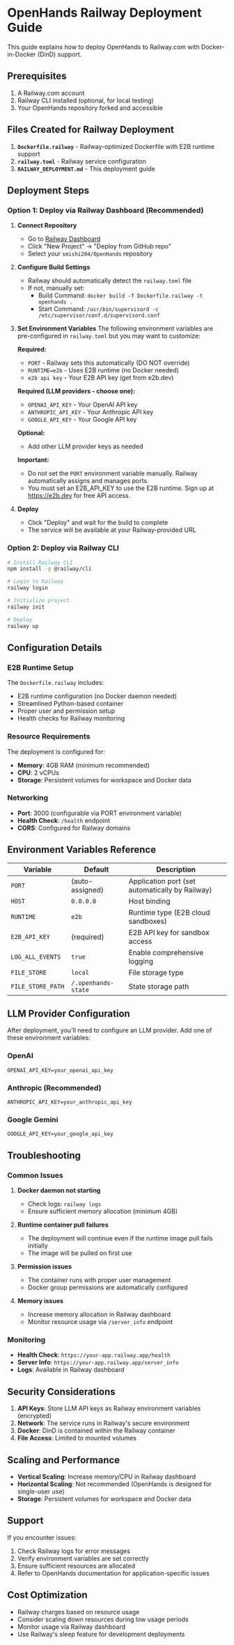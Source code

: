 # OpenHands Railway Deployment Guide

This guide explains how to deploy OpenHands to Railway.com with Docker-in-Docker (DinD) support.

## Prerequisites

1. A Railway.com account
2. Railway CLI installed (optional, for local testing)
3. Your OpenHands repository forked and accessible

## Files Created for Railway Deployment

1. **`Dockerfile.railway`** - Railway-optimized Dockerfile with E2B runtime support
2. **`railway.toml`** - Railway service configuration
3. **`RAILWAY_DEPLOYMENT.md`** - This deployment guide

## Deployment Steps

### Option 1: Deploy via Railway Dashboard (Recommended)

1. **Connect Repository**
   - Go to [Railway Dashboard](https://railway.app/dashboard)
   - Click "New Project" → "Deploy from GitHub repo"
   - Select your `smishi204/OpenHands` repository

2. **Configure Build Settings**
   - Railway should automatically detect the `railway.toml` file
   - If not, manually set:
     - Build Command: `docker build -f Dockerfile.railway -t openhands .`
     - Start Command: `/usr/bin/supervisord -c /etc/supervisor/conf.d/supervisord.conf`

3. **Set Environment Variables**
   The following environment variables are pre-configured in `railway.toml` but you may want to customize:

   **Required:**
   - `PORT` - Railway sets this automatically (DO NOT override)
   - `RUNTIME=e2b` - Uses E2B runtime (no Docker needed)
   - `e2b api key` - Your E2B API key (get from e2b.dev)

   **Required (LLM providers - choose one):**
   - `OPENAI_API_KEY` - Your OpenAI API key
   - `ANTHROPIC_API_KEY` - Your Anthropic API key  
   - `GOOGLE_API_KEY` - Your Google API key

   **Optional:**
   - Add other LLM provider keys as needed

   **Important:** 
   - Do not set the `PORT` environment variable manually. Railway automatically assigns and manages ports.
   - You must set an E2B_API_KEY to use the E2B runtime. Sign up at https://e2b.dev for free API access.

4. **Deploy**
   - Click "Deploy" and wait for the build to complete
   - The service will be available at your Railway-provided URL

### Option 2: Deploy via Railway CLI

```bash
# Install Railway CLI
npm install -g @railway/cli

# Login to Railway
railway login

# Initialize project
railway init

# Deploy
railway up
```

## Configuration Details

### E2B Runtime Setup

The `Dockerfile.railway` includes:
- E2B runtime configuration (no Docker daemon needed)
- Streamlined Python-based container
- Proper user and permission setup
- Health checks for Railway monitoring

### Resource Requirements

The deployment is configured for:
- **Memory**: 4GB RAM (minimum recommended)
- **CPU**: 2 vCPUs
- **Storage**: Persistent volumes for workspace and Docker data

### Networking

- **Port**: 3000 (configurable via PORT environment variable)
- **Health Check**: `/health` endpoint
- **CORS**: Configured for Railway domains

## Environment Variables Reference

| Variable | Default | Description |
|----------|---------|-------------|
| `PORT` | (auto-assigned) | Application port (set automatically by Railway) |
| `HOST` | `0.0.0.0` | Host binding |
| `RUNTIME` | `e2b` | Runtime type (E2B cloud sandboxes) |
| `E2B_API_KEY` | (required) | E2B API key for sandbox access |
| `LOG_ALL_EVENTS` | `true` | Enable comprehensive logging |
| `FILE_STORE` | `local` | File storage type |
| `FILE_STORE_PATH` | `/.openhands-state` | State storage path |

## LLM Provider Configuration

After deployment, you'll need to configure an LLM provider. Add one of these environment variables:

### OpenAI
```
OPENAI_API_KEY=your_openai_api_key
```

### Anthropic (Recommended)
```
ANTHROPIC_API_KEY=your_anthropic_api_key
```

### Google Gemini
```
GOOGLE_API_KEY=your_google_api_key
```

## Troubleshooting

### Common Issues

1. **Docker daemon not starting**
   - Check logs: `railway logs`
   - Ensure sufficient memory allocation (minimum 4GB)

2. **Runtime container pull failures**
   - The deployment will continue even if the runtime image pull fails initially
   - The image will be pulled on first use

3. **Permission issues**
   - The container runs with proper user management
   - Docker group permissions are automatically configured

4. **Memory issues**
   - Increase memory allocation in Railway dashboard
   - Monitor resource usage via `/server_info` endpoint

### Monitoring

- **Health Check**: `https://your-app.railway.app/health`
- **Server Info**: `https://your-app.railway.app/server_info`
- **Logs**: Available in Railway dashboard

## Security Considerations

1. **API Keys**: Store LLM API keys as Railway environment variables (encrypted)
2. **Network**: The service runs in Railway's secure environment
3. **Docker**: DinD is contained within the Railway container
4. **File Access**: Limited to mounted volumes

## Scaling and Performance

- **Vertical Scaling**: Increase memory/CPU in Railway dashboard
- **Horizontal Scaling**: Not recommended (OpenHands is designed for single-user use)
- **Storage**: Persistent volumes for workspace and Docker data

## Support

If you encounter issues:
1. Check Railway logs for error messages
2. Verify environment variables are set correctly
3. Ensure sufficient resources are allocated
4. Refer to OpenHands documentation for application-specific issues

## Cost Optimization

- Railway charges based on resource usage
- Consider scaling down resources during low usage periods
- Monitor usage via Railway dashboard
- Use Railway's sleep feature for development deployments